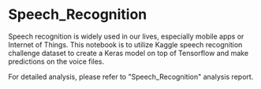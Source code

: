 # Speech_Recognition

Speech recognition is widely used in our lives, especially mobile apps or Internet of Things. This notebook is to utilize Kaggle speech recognition challenge dataset to create a Keras model on top of Tensorflow and make predictions on the voice files.

For detailed analysis, please refer to "Speech_Recognition" analysis report.
